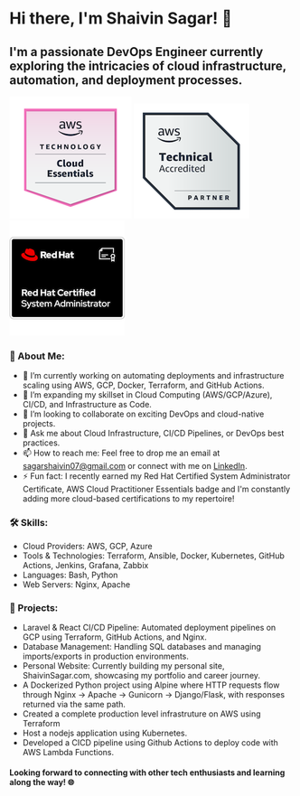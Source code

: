 # Hi there, I'm Shaivin Sagar! 👋
## I'm a passionate DevOps Engineer currently exploring the intricacies of cloud infrastructure, automation, and deployment processes.

![AWS-0](https://github.com/SagarShaivin/SagarShaivin/blob/main/aws-knowledge-cloud-essentials%20(2).png) ![AWS-1](https://github.com/SagarShaivin/SagarShaivin/blob/main/aws-partner-technical-accredited%20(1).png) ![RHCS_Badge](https://github.com/SagarShaivin/SagarShaivin/blob/main/red-hat-certified-system-administrator-rhcsa.png)

### 🚀 About Me:
- 🔭 I’m currently working on automating deployments and infrastructure scaling using AWS, GCP, Docker, Terraform, and GitHub Actions.
- 🌱 I’m expanding my skillset in Cloud Computing (AWS/GCP/Azure), CI/CD, and Infrastructure as Code.
- 👯 I’m looking to collaborate on exciting DevOps and cloud-native projects.
- 💬 Ask me about Cloud Infrastructure, CI/CD Pipelines, or DevOps best practices.
- 📫 How to reach me: Feel free to drop me an email at sagarshaivin07@gmail.com or connect with me on [LinkedIn](https://www.linkedin.com/in/shaivin-sagar-devops/).
- ⚡ Fun fact: I recently earned my Red Hat Certified System Administrator Certificate, AWS Cloud Practitioner Essentials badge and I'm constantly adding more cloud-based certifications to my repertoire!
### 🛠️ Skills:
- Cloud Providers: AWS, GCP, Azure
- Tools & Technologies: Terraform, Ansible, Docker, Kubernetes, GitHub Actions, Jenkins, Grafana, Zabbix
- Languages: Bash, Python
- Web Servers: Nginx, Apache
### 💼 Projects:
- Laravel & React CI/CD Pipeline: Automated deployment pipelines on GCP using Terraform, GitHub Actions, and Nginx.
- Database Management: Handling SQL databases and managing imports/exports in production environments.
- Personal Website: Currently building my personal site, ShaivinSagar.com, showcasing my portfolio and career journey.
- A Dockerized Python project using Alpine where HTTP requests flow through Nginx → Apache → Gunicorn → Django/Flask, with responses returned via the same path.
- Created a complete production level infrastruture on AWS using Terraform
- Host a nodejs application using Kubernetes.
- Developed a CICD pipeline using Github Actions to deploy code with AWS Lambda Functions.
 
#### Looking forward to connecting with other tech enthusiasts and learning along the way! 🌐

